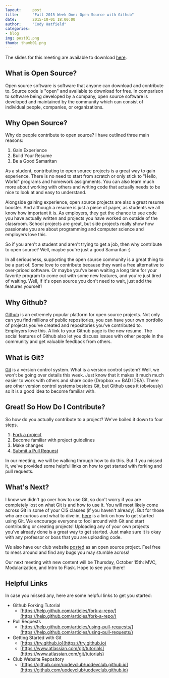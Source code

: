 ```yaml
---
layout:     post
title:      "Fall 2015 Week One: Open Source with Github"
date:       2015-10-01 18:00:00
author:     "Cody Hatfield"
categories:
- blog
img: post01.png 
thumb: thumb01.png
---
```


The slides for this meeting are available to download [here](/assets/files/week1.pdf).

## What is Open Source?
Open source software is software that anyone can download and contribute to. Source code is "open" and available to download for free. In comparison to software being developed by a company, open source software is developed and maintained by the community which can consist of individual people, companies, or organizations.

## Why Open Source?
Why do people contribute to open source? I have outlined three main reasons:

1. Gain Experience
2. Build Your Resume
3. Be a Good Samaritan

As a student, contributing to open source projects is a great way to gain experience. There is no need to start from scratch or only stick to "Hello, World" programs and homework assignments. You can also learn much more about working with others and writing code that actually needs to be nice to look at and easy to understand.

Alongside gaining experience, open source projects are also a great resume booster. And although a resume is just a piece of paper, as students we all know how important it is. As employers, they get the chance to see code you have actually written and projects you have worked on outside of the classroom. School projects are great, but side projects really show how passionate you are about programming and computer science and employers love this.

So if you aren't a student and aren't trying to get a job, then why contribute to open source? Well, maybe you're just a good Samaritan :)

In all seriousness, supporting the open source community is a great thing to be a part of. Some love to contribute because they want a free alternative to over-priced software. Or maybe you've been waiting a long time for your favorite program to come out with some new features, and you're just tired of waiting. Well, if it's open source you don't need to wait, just add the features yourself!

## Why Github?
[Github](http://github.com) is an extremely popular platform for open source projects. Not only can you find millions of public repositories, you can have your own portfolio of projects you've created and repositories you've contributed to. Employers love this. A link to your Github page is the new resume. The social features of Github also let you discuss issues with other people in the community and get valuable feedback from others.

## What is Git?
[Git](http://git-scm.com) is a version control system. What is a version control system? Well, we won't be going over details this week. Just know that it makes it much much easier to work with others and share code (Dropbox == BAD IDEA). There are other version control systems besides Git, but Github uses it (obviously) so it is a good idea to become familiar with.

## Great! So How Do I Contribute?
So how do you actually contribute to a project? We've boiled it down to four steps.

1. [Fork a project](https://help.github.com/articles/fork-a-repo/)
2. Become familiar with project guidelines
3. Make changes
4. [Submit a Pull Request](https://help.github.com/articles/using-pull-requests/)

In our meeting, we will be walking through how to do this. But if you missed it, we've provided some helpful links on how to get started with forking and pull requests.

## What's Next?
I know we didn't go over how to use Git, so don't worry if you are completely lost on what Git is and how to use it. You will most likely come across Git in some of your CIS classes (if you haven't already). But for those who are curious and what to dive in, [here](https://try.github.io) is a link on how to get started using Git. We encourage everyone to fool around with Git and start contributing or creating projects! Uploading any of your own projects you've already done is a great way to get started. Just make sure it is okay with any professor or boss that you are uploading code.

We also have our club website [posted](https://github.com/uodevclub/uodevclub.github.io) as an open source project. Feel free to mess around and find any bugs you may stumble across!

Our next meeting with new content will be Thursday, October 15th: MVC, Modularization, and Intro to Flask. Hope to see you there!

## Helpful Links
In case you missed any, here are some helpful links to get you started:

- Github Forking Tutorial
    - [https://help.github.com/articles/fork-a-repo/](https://help.github.com/articles/fork-a-repo/)
- Pull Requests
    - [https://help.github.com/articles/using-pull-requests/](https://help.github.com/articles/using-pull-requests/)
- Getting Started with Git
    - [https://try.github.io](https://try.github.io)
    - [https://www.atlassian.com/git/tutorials](https://www.atlassian.com/git/tutorials) 
- Club Website Repository
    - [https://github.com/uodevclub/uodevclub.github.io](https://github.com/uodevclub/uodevclub.github.io)


